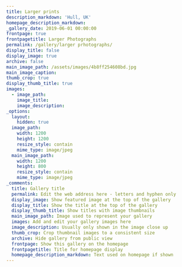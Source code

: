 ```yaml
---
title: Larger prints
description_markdown: 'Hull, UK'
homepage_description_markdown:
_gallery_date: 2019-06-01 00:00:00
frontpage: true
frontpagetitle: Larger Photographs
permalink: /gallery/larger prhotographs/
display_title: false
display_image: true
archive: false
main_image_path: /assets/images/4b8ff254608bd.jpg
main_image_caption:
thumb_crop: true
display_thumb_title: true
images:
  - image_path:
    image_title:
    image_description:
_options:
  layout:
    hidden: true
  image_path:
    width: 1200
    height: 1200
    resize_style: contain
    mime_type: image/jpeg
  main_image_path:
    width: 1200
    height: 800
    resize_style: contain
    mime_type: image/jpeg
_comments:
  title: Gallery title
  permalink: Edit the web address here - letters and hyphen only
  display_image: Show featured image at the top of the gallery
  display_title: Show the title at the top of the gallery
  display_thumb_title: Show titles with image thumbnails
  main_image_path: Image used to represent your gallery
  images: Add and edit your gallery images here
  image_description: Usually only shown in the image close up
  thumb_crop: Crop thumbnail images to a consistent size
  archive: Hide gallery from public view
  frontpage: Show this gallery on the homepage
  frontpagetitle: Title for homepage display
  homepage_description_markdown: Text used on homepage if shown
---
```


